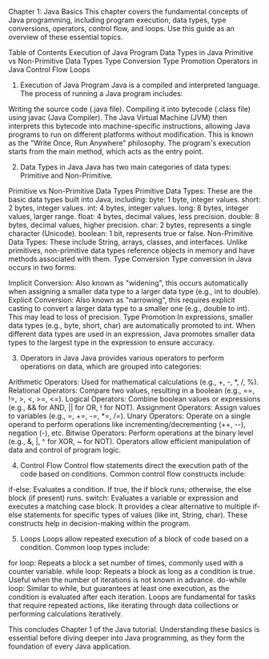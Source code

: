 Chapter 1: Java Basics
This chapter covers the fundamental concepts of Java programming, including program execution, data types, type conversions, operators, control flow, and loops. Use this guide as an overview of these essential topics.

Table of Contents
Execution of Java Program
Data Types in Java
Primitive vs Non-Primitive Data Types
Type Conversion
Type Promotion
Operators in Java
Control Flow
Loops
1. Execution of Java Program
Java is a compiled and interpreted language. The process of running a Java program includes:

Writing the source code (.java file).
Compiling it into bytecode (.class file) using javac (Java Compiler).
The Java Virtual Machine (JVM) then interprets this bytecode into machine-specific instructions, allowing Java programs to run on different platforms without modification. This is known as the "Write Once, Run Anywhere" philosophy.
The program's execution starts from the main method, which acts as the entry point.

2. Data Types in Java
Java has two main categories of data types: Primitive and Non-Primitive.

Primitive vs Non-Primitive Data Types
Primitive Data Types: These are the basic data types built into Java, including:
byte: 1 byte, integer values.
short: 2 bytes, integer values.
int: 4 bytes, integer values.
long: 8 bytes, integer values, larger range.
float: 4 bytes, decimal values, less precision.
double: 8 bytes, decimal values, higher precision.
char: 2 bytes, represents a single character (Unicode).
boolean: 1 bit, represents true or false.
Non-Primitive Data Types: These include String, arrays, classes, and interfaces. Unlike primitives, non-primitive data types reference objects in memory and have methods associated with them.
Type Conversion
Type conversion in Java occurs in two forms:

Implicit Conversion: Also known as "widening", this occurs automatically when assigning a smaller data type to a larger data type (e.g., int to double).
Explicit Conversion: Also known as "narrowing", this requires explicit casting to convert a larger data type to a smaller one (e.g., double to int). This may lead to loss of precision.
Type Promotion
In expressions, smaller data types (e.g., byte, short, char) are automatically promoted to int. When different data types are used in an expression, Java promotes smaller data types to the largest type in the expression to ensure accuracy.

3. Operators in Java
Java provides various operators to perform operations on data, which are grouped into categories:

Arithmetic Operators: Used for mathematical calculations (e.g., +, -, *, /, %).
Relational Operators: Compare two values, resulting in a boolean (e.g., ==, !=, >, <, >=, <=).
Logical Operators: Combine boolean values or expressions (e.g., && for AND, || for OR, ! for NOT).
Assignment Operators: Assign values to variables (e.g., =, +=, -=, *=, /=).
Unary Operators: Operate on a single operand to perform operations like incrementing/decrementing (++, --), negation (-), etc.
Bitwise Operators: Perform operations at the binary level (e.g., &, |, ^ for XOR, ~ for NOT).
Operators allow efficient manipulation of data and control of program logic.

4. Control Flow
Control flow statements direct the execution path of the code based on conditions. Common control flow constructs include:

if-else: Evaluates a condition. If true, the if block runs; otherwise, the else block (if present) runs.
switch: Evaluates a variable or expression and executes a matching case block. It provides a clear alternative to multiple if-else statements for specific types of values (like int, String, char).
These constructs help in decision-making within the program.

5. Loops
Loops allow repeated execution of a block of code based on a condition. Common loop types include:

for loop: Repeats a block a set number of times, commonly used with a counter variable.
while loop: Repeats a block as long as a condition is true. Useful when the number of iterations is not known in advance.
do-while loop: Similar to while, but guarantees at least one execution, as the condition is evaluated after each iteration.
Loops are fundamental for tasks that require repeated actions, like iterating through data collections or performing calculations iteratively.

This concludes Chapter 1 of the Java tutorial. Understanding these basics is essential before diving deeper into Java programming, as they form the foundation of every Java application.
